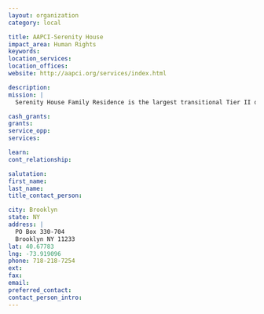 ```yaml
---
layout: organization
category: local

title: AAPCI-Serenity House
impact_area: Human Rights
keywords: 
location_services: 
location_offices: 
website: http://aapci.org/services/index.html

description: 
mission: |
  Serenity House Family Residence is the largest transitional Tier II domestic violence shelter in Brooklyn, New York. Serenity House offers survivors (regardless of gender, race, culture, religion, ethnic background, or sexual preference) the opportunity to reside in a secured environment for up to six months or more, as needed. The program is culturally sensitive to allow families to feel immediately at home and to foster ethnic pride in children and family members. Serenity House is able to accommodate families including those with adolescent males and male head-of-household.

cash_grants: 
grants: 
service_opp: 
services: 

learn: 
cont_relationship: 

salutation: 
first_name: 
last_name: 
title_contact_person: 

city: Brooklyn
state: NY
address: |
  PO Box 330-704    
  Brooklyn NY 11233
lat: 40.67783
lng: -73.919096
phone: 718-218-7254
ext: 
fax: 
email: 
preferred_contact: 
contact_person_intro: 
---
```

